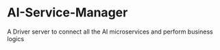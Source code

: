 # AI-Service-Manager
A Driver server to connect all the AI microservices and perform business logics
